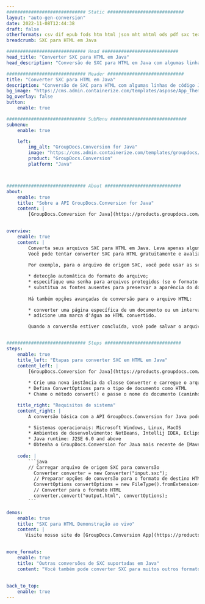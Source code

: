 ```yaml
---
############################# Static ############################
layout: "auto-gen-conversion"
date: 2022-11-08T12:44:38
draft: false
otherformats: csv dif epub fods htm html json mht mhtml ods pdf sxc tex tsv xlam xls xlsb xlsm xlsx xlt xltm xltx xml xps
breadcrumb: SXC para HTML em Java

############################# Head ############################
head_title: "Converter SXC para HTML em Java"
head_description: "Conversão de SXC para HTML em Java com algumas linhas de código. Converta mais de 160 formatos de arquivo usando a API de conversão de documentos do GroupDocs para Java"

############################# Header ############################
title: "Converter SXC para HTML em Java"
description: "Conversão de SXC para HTML com algumas linhas de código Java"
bg_image: "https://cms.admin.containerize.com/templates/aspose/App_Themes/V3/images/bg/header1.png"
bg_overlay: false
button:
    enable: true

############################# SubMenu ############################
submenu:
    enable: true

    left:
        img_alt: "GroupDocs.Conversion for Java"
        image: "https://cms.admin.containerize.com/templates/groupdocs/images/product-logos/90x90-noborder/groupdocs-conversion-java.png"
        product: "GroupDocs.Conversion"
        platform: "Java"



############################# About ############################
about:
    enable: true
    title: "Sobre a API GroupDocs.Conversion for Java"
    content: |
        [GroupDocs.Conversion for Java](https://products.groupdocs.com/conversion/java/) é uma API avançada de conversão de formato de arquivo para conversão entre formatos populares de imagem e documento, como Microsoft Office, OpenDocument, PDF, HTML, e-mail, CAD. e muito mais com apenas algumas linhas de código. A API nativa detecta automaticamente os formatos dos documentos originais e oferece muitas opções para personalizar os documentos convertidos. Juntamente com a função de extrair informações de um documento, ele também suporta o armazenamento em cache dos resultados da conversão para o disco local por padrão. No entanto, qualquer tipo de armazenamento em cache pode ser suportado pela implementação das interfaces apropriadas - Amazon S3, Dropbox, Google Drive, Windows Azure, Reddis ou quaisquer outras.
    

overview:
    enable: true
    content: |
        Converta seus arquivos SXC para HTML em Java. Leva apenas algumas linhas de código Java em qualquer plataforma de sua escolha, como Windows, Linux, macOS.
        Você pode tentar converter SXC para HTML gratuitamente e avaliar a qualidade dos resultados da conversão. Junto com scripts de conversão de arquivo simples, você pode tentar opções mais sofisticadas para carregar o arquivo de origem SXC e armazenar a saída HTML. 
        
        Por exemplo, para o arquivo de origem SXC, você pode usar as seguintes opções de carregamento:

        * detecção automática do formato do arquivo;
        * especifique uma senha para arquivos protegidos (se o formato de arquivo for compatível);
        * substitua as fontes ausentes para preservar a aparência do documento.
        
        Há também opções avançadas de conversão para o arquivo HTML:

        * converter uma página específica de um documento ou um intervalo de páginas;
        * adicione uma marca d'água ao HTML convertido.

        Quando a conversão estiver concluída, você pode salvar o arquivo HTML no caminho do arquivo local ou em qualquer armazenamento de terceiros, como FTP, Amazon S3, Google Drive, Dropbox etc. Observe - para converter SXC para HTML, você não precisa instalar nenhum software adicional, como MS Office, Open Office, Adobe Acrobat Reader etc.


############################# Steps ############################
steps:
    enable: true
    title_left: "Etapas para converter SXC em HTML em Java"
    content_left: |
        [GroupDocs.Conversion for Java](https://products.groupdocs.com/conversion/java/) permite que os desenvolvedores convertam facilmente o arquivo SXC para HTML com algumas linhas de código.
        
        * Crie uma nova instância da classe Converter e carregue o arquivo SXC com o caminho completo
        * Defina ConvertOptions para o tipo de documento como HTML
        * Chame o método convert() e passe o nome do documento (caminho completo) e formato (HTML) como parâmetro

    title_right: "Requisitos de sistema"
    content_right: |
        A conversão básica com a API GroupDocs.Conversion for Java pode ser feita com apenas algumas linhas de código. Nossas APIs são suportadas em todas as principais plataformas e sistemas operacionais. Antes de executar o código abaixo, certifique-se de ter os seguintes pré-requisitos instalados em seu sistema.

        * Sistemas operacionais: Microsoft Windows, Linux, MacOS
        * Ambientes de desenvolvimento: NetBeans, Intellij IDEA, Eclipse, etc.
        * Java runtime: J2SE 6.0 and above
        * Obtenha o GroupDocs.Conversion for Java mais recente de [Maven](https://repository.groupdocs.com/webapp/#/artifacts/browse/tree/General/repo/com/groupdocs/groupdocs-conversion)
         
    code: |
        ```java    
        // Carregar arquivo de origem SXC para conversão
          Converter converter = new Converter("input.sxc");
          // Preparar opções de conversão para o formato de destino HTML
          ConvertOptions convertOptions = new FileType().fromExtension("html").getConvertOptions();
          // Converter para o formato HTML
          converter.convert("output.html", convertOptions);
        ```

demos:
    enable: true
    title: "SXC para HTML Demonstração ao vivo"
    content: |
       Visite nosso site do [GroupDocs.Conversion App](https://products.groupdocs.app/conversion/family) e experimente a conversão de SXC para HTML agora. A demonstração gratuita tem os seguintes benefícios
          

more_formats:
    enable: true
    title: "Outras conversões de SXC suportadas em Java"
    content: "Você também pode converter SXC para muitos outros formatos de arquivo. Por favor, veja a lista abaixo."
       
       
back_to_top:
    enable: true
---
```


